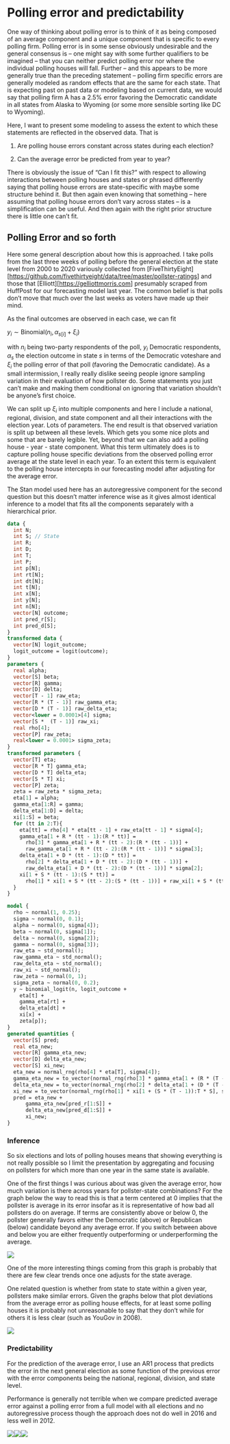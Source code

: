 Polling error and predictability
================

One way of thinking about polling error is to think of it as being
composed of an average component and a unique component that is specific
to every polling firm. Polling error is in some sense obviously
undesirable and the general consensus is – one might say with some
further qualifiers to be imagined – that you can neither predict polling
error nor where the individual polling houses will fall. Further – and
this appears to be more generally true than the preceding statement –
polling firm specific errors are generally modeled as random effects
that are the same for each state. That is expecting past on past data or
modeling based on current data, we would say that polling firm A has a
2.5% error favoring the Democratic candidate in all states from Alaska
to Wyoming (or some more sensible sorting like DC to Wyoming).

Here, I want to present some modeling to assess the extent to which
these statements are reflected in the observed data. That is

1.  Are polling house errors constant across states during each
    election?

2.  Can the average error be predicted from year to year?

There is obviously the issue of “Can I fit this?” with respect to
allowing interactions between polling houses and states or phrased
differently saying that polling house errors are state-specific with
maybe some structure behind it. But then again even knowing that
something – here assuming that polling house errors don’t vary across
states – is a simplification can be useful. And then again with the
right prior structure there is little one can’t fit.

## Polling Error and so forth

Here some general description about how this is approached. I take polls
from the last three weeks of polling before the general election at the
state level from 2000 to 2020 variously collected from
\[FiveThirtyEight\]\[<https://github.com/fivethirtyeight/data/tree/master/pollster-ratings>\]
and those that \[Elliott\]\[<https://gelliottmorris.com>\] presumably
scraped from HuffPost for our forecasting model last year. The common
belief is that polls don’t move that much over the last weeks as voters
have made up their mind.

As the final outcomes are observed in each case, we can fit

*y*<sub>*i*</sub> ∼ Binomial(*n*<sub>*i*</sub>, *α*<sub>*s*\[*i*\]</sub> + *ξ*<sub>*i*</sub>)

with *n*<sub>*i*</sub> being two-party respondents of the poll,
*y*<sub>*i*</sub> Democratic respondents, *α*<sub>*s*</sub> the election
outcome in state *s* in terms of the Democratic voteshare and
*ξ*<sub>*i*</sub> the polling error of that poll (favoring the
Democratic candidate). As a small intermission, I really really dislike
seeing people ignore sampling variation in their evaluation of how
pollster do. Some statements you just can’t make and making them
conditional on ignoring that variation shouldn’t be anyone’s first
choice.

We can split up *ξ*<sub>*i*</sub> into multiple components and here I
include a national, regional, division, and state component and all
their interactions with the election year. Lots of parameters. The end
result is that observed variation is split up between all these levels.
Which gets you some nice plots and some that are barely legible. Yet,
beyond that we can also add a polling house - year - state component.
What this term ultimately does is to capture polling house specific
deviations from the observed polling error average at the state level in
each year. To an extent this term is equivalent to the polling house
intercepts in our forecasting model after adjusting for the average
error.

The Stan model used here has an autoregressive component for the second
question but this doesn’t matter inference wise as it gives almost
identical inference to a model that fits all the components separately
with a hierarchical prior.

``` stan
data {
  int N;
  int S; // State
  int R; 
  int D; 
  int T; 
  int P;
  int p[N];
  int rt[N];
  int dt[N];
  int t[N];
  int x[N];
  int y[N];
  int n[N];
  vector[N] outcome;
  int pred_r[S];
  int pred_d[S];
}
transformed data {
  vector[N] logit_outcome;
  logit_outcome = logit(outcome);
}
parameters {
  real alpha;
  vector[S] beta;
  vector[R] gamma;
  vector[D] delta;
  vector[T - 1] raw_eta;
  vector[R * (T - 1)] raw_gamma_eta;
  vector[D * (T - 1)] raw_delta_eta;
  vector<lower = 0.0001>[4] sigma;
  vector[S *  (T - 1)] raw_xi;
  real rho[4];
  vector[P] raw_zeta;
  real<lower = 0.0001> sigma_zeta;
}
transformed parameters {
  vector[T] eta;
  vector[R * T] gamma_eta;
  vector[D * T] delta_eta;
  vector[S * T] xi;
  vector[P] zeta;
  zeta = raw_zeta * sigma_zeta;
  eta[1] = alpha;
  gamma_eta[1:R] = gamma;
  delta_eta[1:D] = delta;
  xi[1:S] = beta;
  for (tt in 2:T){
    eta[tt] = rho[4] * eta[tt - 1] + raw_eta[tt - 1] * sigma[4];
    gamma_eta[1 + R * (tt - 1):(R * tt)] =
      rho[3] * gamma_eta[1 + R * (tt - 2):(R * (tt - 1))] +
      raw_gamma_eta[1 + R * (tt - 2):(R * (tt - 1))] * sigma[3];
    delta_eta[1 + D * (tt - 1):(D * tt)] =
      rho[2] * delta_eta[1 + D * (tt - 2):(D * (tt - 1))] +
      raw_delta_eta[1 + D * (tt - 2):(D * (tt - 1))] * sigma[2];
    xi[1 + S * (tt - 1):(S * tt)] =
      rho[1] * xi[1 + S * (tt - 2):(S * (tt - 1))] + raw_xi[1 + S * (tt - 2):(S * (tt - 1))] * sigma[1];
  }
}

model {
  rho ~ normal(1, 0.25);
  sigma ~ normal(0, 0.1);
  alpha ~ normal(0, sigma[4]);
  beta ~ normal(0, sigma[1]);
  delta ~ normal(0, sigma[2]);
  gamma ~ normal(0, sigma[3]);
  raw_eta ~ std_normal();
  raw_gamma_eta ~ std_normal();
  raw_delta_eta ~ std_normal();
  raw_xi ~ std_normal();
  raw_zeta ~ normal(0, 1);
  sigma_zeta ~ normal(0, 0.2);
  y ~ binomial_logit(n, logit_outcome +
    eta[t] +
    gamma_eta[rt] +
    delta_eta[dt] +
    xi[x] +
    zeta[p]);
}
generated quantities {
  vector[S] pred;
  real eta_new;
  vector[R] gamma_eta_new;
  vector[D] delta_eta_new;
  vector[S] xi_new;
  eta_new = normal_rng(rho[4] * eta[T], sigma[4]);
  gamma_eta_new = to_vector(normal_rng(rho[3] * gamma_eta[1 + (R * (T - 1)):T * R], sigma[3]));
  delta_eta_new = to_vector(normal_rng(rho[2] * delta_eta[1 + (D * (T - 1)):T * D], sigma[2]));
  xi_new = to_vector(normal_rng(rho[1] * xi[1 + (S * (T - 1)):T * S], sigma[1]));
  pred = eta_new +
      gamma_eta_new[pred_r[1:S]] +
      delta_eta_new[pred_d[1:S]] +
      xi_new;
}
```

### Inference

So six elections and lots of polling houses means that showing
everything is not really possible so I limit the presentation by
aggregating and focusing on pollsters for which more than one year in
the same state is available.

One of the first things I was curious about was given the average error,
how much variation is there across years for pollster-state
combinations? For the graph below the way to read this is that a term
centered at 0 implies that the pollster is average in its error insofar
as it is representative of how bad all pollsters do on average. If terms
are consistently above or below 0, the pollster generally favors either
the Democratic (above) or Republican (below) candidate beyond any
average error. If you switch between above and below you are either
frequently outperforming or underperforming the average.

![](README_files/figure-gfm/p01-1.png)<!-- -->

One of the more interesting things coming from this graph is probably
that there are few clear trends once one adjusts for the state average.

One related question is whether from state to state within a given year,
pollsters make similar errors. Given the graphs below that plot
deviations from the average error as polling house effects, for at least
some polling houses it is probably not unreasonable to say that they
don’t while for others it is less clear (such as YouGov in 2008).

![](README_files/figure-gfm/p02-1.png)<!-- -->

### Predictability

For the prediction of the average error, I use an AR1 process that
predicts the error in the next general election as some function of the
previous error with the error components being the national, regional,
division, and state level.

Performance is generally not terrible when we compare predicted average
error against a polling error from a full model with all elections and
no autoregressive process though the approach does not do well in 2016
and less well in 2012.

![](README_files/figure-gfm/p03-1.png)<!-- -->![](README_files/figure-gfm/p03-2.png)<!-- -->![](README_files/figure-gfm/p03-3.png)<!-- -->
